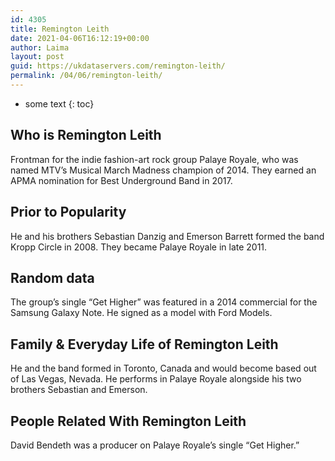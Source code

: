 ```yaml
---
id: 4305
title: Remington Leith
date: 2021-04-06T16:12:19+00:00
author: Laima
layout: post
guid: https://ukdataservers.com/remington-leith/
permalink: /04/06/remington-leith/
---
```


* some text
{: toc}


## Who is Remington Leith
                  
                  
                  
Frontman for the indie fashion-art rock group Palaye Royale, who was named MTV&#8217;s Musical March Madness champion of 2014. They earned an APMA nomination for Best Underground Band in 2017. 
                  
              
            
              
            
                
                
                
## Prior to Popularity
                  
                  
                  
He and his brothers Sebastian Danzig and Emerson Barrett formed the band Kropp Circle in 2008. They became Palaye Royale in late 2011.
                  
              
            
              
            
                
                
                
## Random data
                  
                  
                  
The group&#8217;s single &#8220;Get Higher&#8221; was featured in a 2014 commercial for the Samsung Galaxy Note. He signed as a model with Ford Models.
                  
              
            
              
            
                
                
                
## Family & Everyday Life of Remington Leith
                  
                  
                  
He and the band formed in Toronto, Canada and would become based out of Las Vegas, Nevada. He performs in Palaye Royale alongside his two brothers Sebastian and Emerson.
                  
              
            
              
            
                
                
                
## People Related With Remington Leith
                  
                  
                  
David Bendeth was a producer on Palaye Royale&#8217;s single &#8220;Get Higher.&#8221;
                  
              
            
              
            
                
              
            
              
              
            
            
              
            
          
          
          